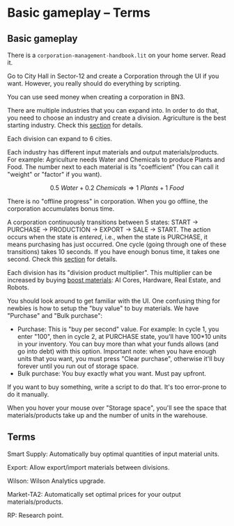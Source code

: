 # Basic gameplay – Terms

## Basic gameplay

There is a `corporation-management-handbook.lit` on your home server. Read it.

Go to City Hall in Sector-12 and create a Corporation through the UI if you want. However, you really should do everything by scripting.

You can use seed money when creating a corporation in BN3.

There are multiple industries that you can expand into. In order to do that, you need to choose an industry and create a division. Agriculture is the best starting industry. Check this [section](./industry-supply-chain.md) for details.

Each division can expand to 6 cities.

Each industry has different input materials and output materials/products. For example: Agriculture needs Water and Chemicals to produce Plants and Food. The number next to each material is its "coefficient" (You can call it "weight" or "factor" if you want).

$$0.5\ \textit{Water}+0.2\ \textit{Chemicals} \Rightarrow 1\ \textit{Plants}+1\ \textit{Food}$$

There is no "offline progress" in corporation. When you go offline, the corporation accumulates bonus time.

A corporation continuously transitions between 5 states: START → PURCHASE → PRODUCTION → EXPORT → SALE → START. The action occurs when the state is _entered_, i.e., when the state is PURCHASE, it means purchasing has just occurred. One cycle (going through one of these transitions) takes 10 seconds. If you have enough bonus time, it takes one second. Check this [section](./miscellany.md) for details.

Each division has its "division product multiplier". This multiplier can be increased by buying [boost materials](./boost-material.md): AI Cores, Hardware, Real Estate, and Robots.

You should look around to get familiar with the UI. One confusing thing for newbies is how to setup the "buy value" to buy materials. We have "Purchase" and "Bulk purchase":

- Purchase: This is "buy per second" value. For example: In cycle 1, you enter "100", then in cycle 2, at PURCHASE state, you'll have 100\*10 units in your inventory. You can buy more than what your funds allows (and go into debt) with this option. Important note: when you have enough units that you want, you must press "Clear purchase", otherwise it'll buy forever until you run out of storage space.
- Bulk purchase: You buy exactly what you want. Must pay upfront.

If you want to buy something, write a script to do that. It's too error-prone to do it manually.

When you hover your mouse over "Storage space", you'll see the space that materials/products take up and the number of units in the warehouse.

## Terms

Smart Supply: Automatically buy optimal quantities of input material units.

Export: Allow export/import materials between divisions.

Wilson: Wilson Analytics upgrade.

Market-TA2: Automatically set optimal prices for your output materials/products.

RP: Research point.

